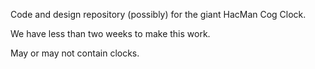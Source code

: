 Code and design repository (possibly) for the giant HacMan Cog Clock.

We have less than two weeks to make this work.

May or may not contain clocks.